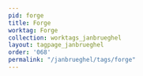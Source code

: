 ```yaml
---
pid: forge
title: Forge
worktag: Forge
collection: worktags_janbrueghel
layout: tagpage_janbrueghel
order: '068'
permalink: "/janbrueghel/tags/forge"
---
```

